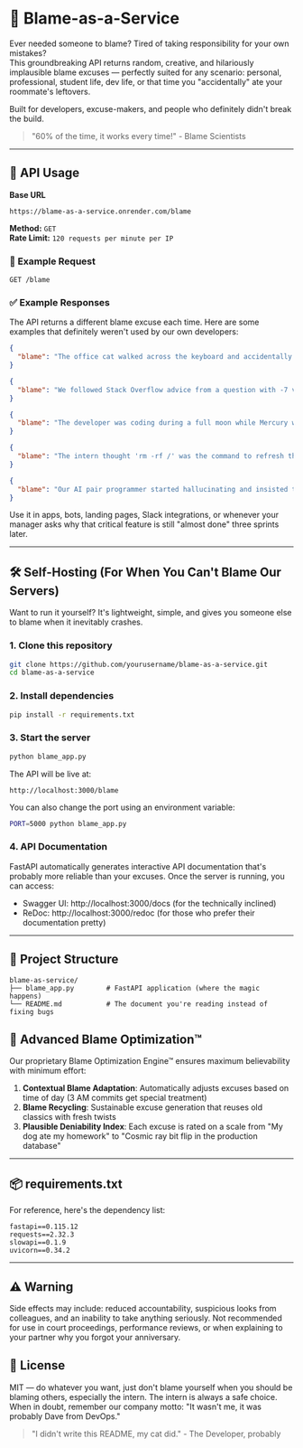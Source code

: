 # 🤷 Blame-as-a-Service

Ever needed someone to blame? Tired of taking responsibility for your own mistakes?  
This groundbreaking API returns random, creative, and hilariously implausible blame excuses — perfectly suited for any scenario: personal, professional, student life, dev life, or that time you "accidentally" ate your roommate's leftovers.

Built for developers, excuse-makers, and people who definitely didn't break the build.

> "60% of the time, it works every time!" - Blame Scientists

---

## 🚀 API Usage

**Base URL**
```
https://blame-as-a-service.onrender.com/blame
```

**Method:** `GET`  
**Rate Limit:** `120 requests per minute per IP`

### 🔄 Example Request
```http
GET /blame
```

### ✅ Example Responses

The API returns a different blame excuse each time. Here are some examples that definitely weren't used by our own developers:

```json
{
  "blame": "The office cat walked across the keyboard and accidentally deployed to production while simultaneously ordering 13 pizzas to the BOSS's house"
}
```

```json
{
  "blame": "We followed Stack Overflow advice from a question with -7 votes and marked as 'possible duplicate'"
}
```

```json
{
  "blame": "The developer was coding during a full moon while Mercury was in retrograde during a solar eclipse on Thursday the 15th"
}
```

```json
{
  "blame": "The intern thought 'rm -rf /' was the command to refresh the memory"
}
```

```json
{
  "blame": "Our AI pair programmer started hallucinating and insisted that indentations are optional in Python"
}
```

Use it in apps, bots, landing pages, Slack integrations, or whenever your manager asks why that critical feature is still "almost done" three sprints later.

---

## 🛠️ Self-Hosting (For When You Can't Blame Our Servers)

Want to run it yourself? It's lightweight, simple, and gives you someone else to blame when it inevitably crashes.

### 1. Clone this repository
```bash
git clone https://github.com/yourusername/blame-as-a-service.git
cd blame-as-a-service
```

### 2. Install dependencies
```bash
pip install -r requirements.txt
```

### 3. Start the server
```bash
python blame_app.py
```

The API will be live at:
```
http://localhost:3000/blame
```

You can also change the port using an environment variable:
```bash
PORT=5000 python blame_app.py
```

### 4. API Documentation

FastAPI automatically generates interactive API documentation that's probably more reliable than your excuses. Once the server is running, you can access:

- Swagger UI: http://localhost:3000/docs (for the technically inclined)
- ReDoc: http://localhost:3000/redoc (for those who prefer their documentation pretty)

---

## 📁 Project Structure

```
blame-as-service/
├── blame_app.py        # FastAPI application (where the magic happens)
└── README.md           # The document you're reading instead of fixing bugs
```

## 🧠 Advanced Blame Optimization™

Our proprietary Blame Optimization Engine™ ensures maximum believability with minimum effort:

1. **Contextual Blame Adaptation**: Automatically adjusts excuses based on time of day (3 AM commits get special treatment)
2. **Blame Recycling**: Sustainable excuse generation that reuses old classics with fresh twists
3. **Plausible Deniability Index**: Each excuse is rated on a scale from "My dog ate my homework" to "Cosmic ray bit flip in the production database"

---

## 📦 requirements.txt

For reference, here's the dependency list:

```
fastapi==0.115.12
requests==2.32.3
slowapi==0.1.9
uvicorn==0.34.2
```

---

## ⚠️ Warning

Side effects may include: reduced accountability, suspicious looks from colleagues, and an inability to take anything seriously. Not recommended for use in court proceedings, performance reviews, or when explaining to your partner why you forgot your anniversary.

## 📄 License

MIT — do whatever you want, just don't blame yourself when you should be blaming others, especially the intern. The intern is always a safe choice. When in doubt, remember our company motto: "It wasn't me, it was probably Dave from DevOps."

> "I didn't write this README, my cat did." - The Developer, probably
